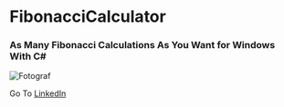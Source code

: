 # FibonacciCalculator
### As Many Fibonacci Calculations As You Want for Windows With C#
![Fotograf](https://cdn.discordapp.com/attachments/968239242985746463/991310416531705876/Fibonacci.png)

Go To [LinkedIn](https://www.linkedin.com/in/furkanulgen/)

